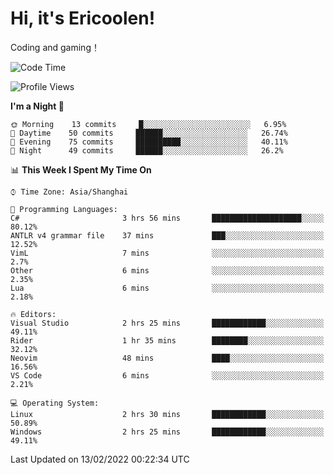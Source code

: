 # Hi, it's Ericoolen!
Coding and gaming！

<!--START_SECTION:waka-->
![Code Time](http://img.shields.io/badge/Code%20Time-175%20hrs%2013%20mins-blue)

![Profile Views](http://img.shields.io/badge/Profile%20Views-0-blue)

**I'm a Night 🦉** 

```text
🌞 Morning    13 commits     █░░░░░░░░░░░░░░░░░░░░░░░░   6.95% 
🌆 Daytime    50 commits     ██████░░░░░░░░░░░░░░░░░░░   26.74% 
🌃 Evening    75 commits     ██████████░░░░░░░░░░░░░░░   40.11% 
🌙 Night      49 commits     ██████░░░░░░░░░░░░░░░░░░░   26.2%

```


📊 **This Week I Spent My Time On** 

```text
⌚︎ Time Zone: Asia/Shanghai

💬 Programming Languages: 
C#                       3 hrs 56 mins       ████████████████████░░░░░   80.12% 
ANTLR v4 grammar file    37 mins             ███░░░░░░░░░░░░░░░░░░░░░░   12.52% 
VimL                     7 mins              ░░░░░░░░░░░░░░░░░░░░░░░░░   2.7% 
Other                    6 mins              ░░░░░░░░░░░░░░░░░░░░░░░░░   2.35% 
Lua                      6 mins              ░░░░░░░░░░░░░░░░░░░░░░░░░   2.18%

🔥 Editors: 
Visual Studio            2 hrs 25 mins       ████████████░░░░░░░░░░░░░   49.11% 
Rider                    1 hr 35 mins        ████████░░░░░░░░░░░░░░░░░   32.12% 
Neovim                   48 mins             ████░░░░░░░░░░░░░░░░░░░░░   16.56% 
VS Code                  6 mins              ░░░░░░░░░░░░░░░░░░░░░░░░░   2.21%

💻 Operating System: 
Linux                    2 hrs 30 mins       ████████████░░░░░░░░░░░░░   50.89% 
Windows                  2 hrs 25 mins       ████████████░░░░░░░░░░░░░   49.11%

```


 Last Updated on 13/02/2022 00:22:34 UTC
<!--END_SECTION:waka-->

